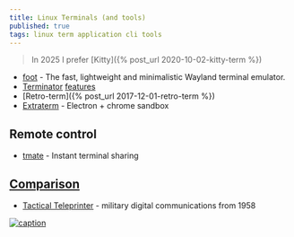 ```yaml
---
title: Linux Terminals (and tools)
published: true
tags: linux term application cli tools
---
```

> In 2025 I prefer [Kitty]({% post_url 2020-10-02-kitty-term %})

<link rel="shortcut icon" href="https://github.com/DinkDonk/kitty-icon/raw/main/kitty-dark.png" type="image/x-icon" />

- [foot](https://github.com/DanteAlighierin/foot#-foot) - The fast, lightweight and minimalistic Wayland terminal emulator.
- [Terminator](https://code.launchpad.net/terminator/) [features](https://github.com/software-jessies-org/jessies/wiki/Terminator)
- [Retro-term]({% post_url 2017-12-01-retro-term %})
- [Extraterm](https://extraterm.org/index.html) - Electron + chrome sandbox

## Remote control

- [tmate](https://tmate.io/) - Instant terminal sharing


## [Comparison](https://lifehacker.com/5858676/the-best-terminal-emulator-for-linux)

- [Tactical Teleprinter](https://www.youtube.com/watch?v=U-1fwku4hOs) - military digital communications from 1958

[![caption](https://img.youtube.com/vi/2XLZ4Z8LpEE/0.jpg)](https://www.youtube.com/watch?v=2XLZ4Z8LpEE)
